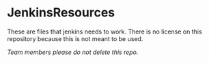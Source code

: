 # JenkinsResources

These are files that jenkins needs to work. 
There is no license on this repository because this is not meant to be used.

*Team members please do not delete this repo.*

